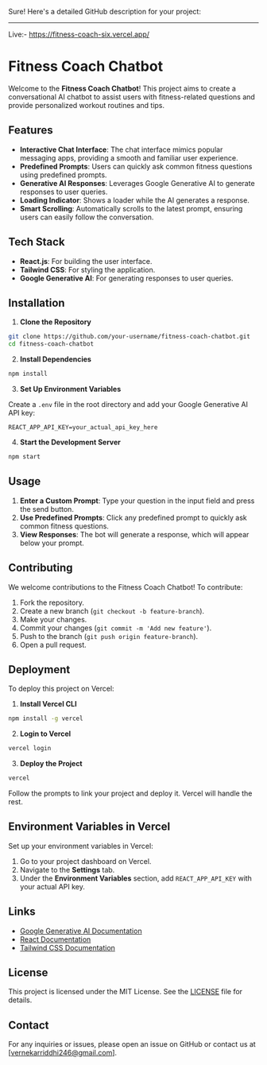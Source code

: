 Sure! Here's a detailed GitHub description for your project:

---
Live:- https://fitness-coach-six.vercel.app/

# Fitness Coach Chatbot

Welcome to the **Fitness Coach Chatbot**! This project aims to create a conversational AI chatbot to assist users with fitness-related questions and provide personalized workout routines and tips.

## Features

- **Interactive Chat Interface**: The chat interface mimics popular messaging apps, providing a smooth and familiar user experience.
- **Predefined Prompts**: Users can quickly ask common fitness questions using predefined prompts.
- **Generative AI Responses**: Leverages Google Generative AI to generate responses to user queries.
- **Loading Indicator**: Shows a loader while the AI generates a response.
- **Smart Scrolling**: Automatically scrolls to the latest prompt, ensuring users can easily follow the conversation.

## Tech Stack

- **React.js**: For building the user interface.
- **Tailwind CSS**: For styling the application.
- **Google Generative AI**: For generating responses to user queries.

## Installation

1. **Clone the Repository**

```bash
git clone https://github.com/your-username/fitness-coach-chatbot.git
cd fitness-coach-chatbot
```

2. **Install Dependencies**

```bash
npm install
```

3. **Set Up Environment Variables**

Create a `.env` file in the root directory and add your Google Generative AI API key:

```env
REACT_APP_API_KEY=your_actual_api_key_here
```

4. **Start the Development Server**

```bash
npm start
```

## Usage

1. **Enter a Custom Prompt**: Type your question in the input field and press the send button.
2. **Use Predefined Prompts**: Click any predefined prompt to quickly ask common fitness questions.
3. **View Responses**: The bot will generate a response, which will appear below your prompt.

## Contributing

We welcome contributions to the Fitness Coach Chatbot! To contribute:

1. Fork the repository.
2. Create a new branch (`git checkout -b feature-branch`).
3. Make your changes.
4. Commit your changes (`git commit -m 'Add new feature'`).
5. Push to the branch (`git push origin feature-branch`).
6. Open a pull request.

## Deployment

To deploy this project on Vercel:

1. **Install Vercel CLI**

```bash
npm install -g vercel
```

2. **Login to Vercel**

```bash
vercel login
```

3. **Deploy the Project**

```bash
vercel
```

Follow the prompts to link your project and deploy it. Vercel will handle the rest.

## Environment Variables in Vercel

Set up your environment variables in Vercel:

1. Go to your project dashboard on Vercel.
2. Navigate to the **Settings** tab.
3. Under the **Environment Variables** section, add `REACT_APP_API_KEY` with your actual API key.

## Links

- [Google Generative AI Documentation](https://developers.google.com/generative-ai)
- [React Documentation](https://reactjs.org/docs/getting-started.html)
- [Tailwind CSS Documentation](https://tailwindcss.com/docs)

## License

This project is licensed under the MIT License. See the [LICENSE](LICENSE) file for details.

## Contact

For any inquiries or issues, please open an issue on GitHub or contact us at [vernekarriddhi246@gmail.com].

